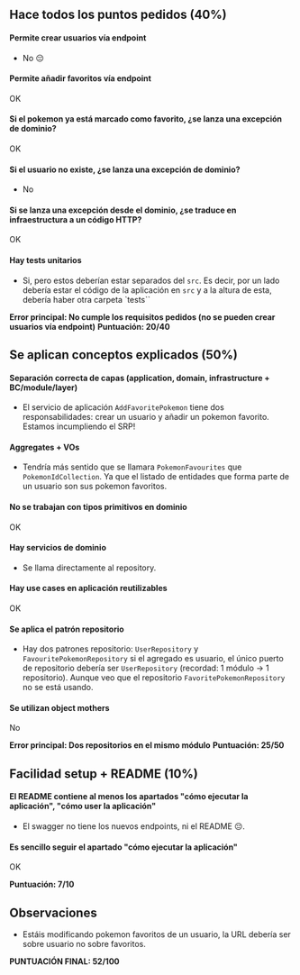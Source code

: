 ## Hace todos los puntos pedidos (40%)

#### Permite crear usuarios vía endpoint

- No 😔

#### Permite añadir favoritos vía endpoint

OK

#### Si el pokemon ya está marcado como favorito, ¿se lanza una excepción de dominio?

OK

#### Si el usuario no existe, ¿se lanza una excepción de dominio?

- No

#### Si se lanza una excepción desde el dominio, ¿se traduce en infraestructura a un código HTTP?

OK

#### Hay tests unitarios

- Si, pero estos deberían estar separados del `src`. Es decir, por un lado debería estar el código de la aplicación
  en `src` y a la altura de esta, debería haber otra carpeta `tests``

**Error principal: No cumple los requisitos pedidos (no se pueden crear usuarios vía endpoint)**
**Puntuación: 20/40**

## Se aplican conceptos explicados (50%)

#### Separación correcta de capas (application, domain, infrastructure + BC/module/layer)

- El servicio de aplicación `AddFavoritePokemon` tiene dos responsabilidades: crear un usuario y añadir un pokemon
  favorito. Estamos incumpliendo el SRP!

#### Aggregates + VOs

- Tendría más sentido que se llamara `PokemonFavourites` que `PokemonIdCollection`. Ya que el listado de entidades que
  forma parte de un usuario son sus pokemon favoritos.

#### No se trabajan con tipos primitivos en dominio

OK

#### Hay servicios de dominio

- Se llama directamente al repository.

#### Hay use cases en aplicación reutilizables

OK

#### Se aplica el patrón repositorio

- Hay dos patrones repositorio: `UserRepository` y `FavouritePokemonRepository` si el agregado es usuario, el único
  puerto de repositorio debería ser `UserRepository` (recordad: 1 módulo -> 1 repositorio). Aunque veo que el
  repositorio `FavoritePokemonRepository` no se está usando.

#### Se utilizan object mothers

No

**Error principal: Dos repositorios en el mismo módulo**
**Puntuación: 25/50**

## Facilidad setup + README (10%)

#### El README contiene al menos los apartados "cómo ejecutar la aplicación", "cómo user la aplicación"

- El swagger no tiene los nuevos endpoints, ni el README 😔.

#### Es sencillo seguir el apartado "cómo ejecutar la aplicación"

OK

**Puntuación: 7/10**

## Observaciones

- Estáis modificando pokemon favoritos de un usuario, la URL debería ser sobre usuario no sobre favoritos.

**PUNTUACIÓN FINAL: 52/100**
